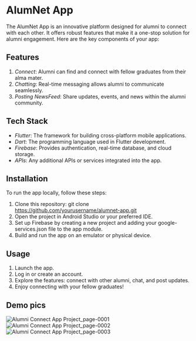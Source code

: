 # AlumNet App

The AlumNet App is an innovative platform designed for alumni to connect with each other. It offers robust features that make it a one-stop solution for alumni engagement. Here are the key components of your app:

## Features

1. *Connect*: Alumni can find and connect with fellow graduates from their alma mater.
2. *Chatting*: Real-time messaging allows alumni to communicate seamlessly.
3. *Posting NewsFeed*: Share updates, events, and news within the alumni community.

## Tech Stack

- *Flutter*: The framework for building cross-platform mobile applications.
- *Dart*: The programming language used in Flutter development.
- *Firebase*: Provides authentication, real-time database, and cloud storage.
- *APIs*: Any additional APIs or services integrated into the app.

## Installation

To run the app locally, follow these steps:

1. Clone this repository: git clone https://github.com/yourusername/alumnet-app.git
2. Open the project in Android Studio or your preferred IDE.
3. Set up Firebase by creating a new project and adding your google-services.json file to the app module.
4. Build and run the app on an emulator or physical device.

## Usage

1. Launch the app.
2. Log in or create an account.
3. Explore the features: connect with other alumni, chat, and post updates.
4. Enjoy connecting with your fellow graduates!

## Demo pics
![Alumni Connect App Project_page-0001](https://github.com/PranjalShinde18/Alumni_Net-App/assets/114181026/7af35016-8094-4c0a-8cb3-df92ba18f9b7)
![Alumni Connect App Project_page-0002](https://github.com/PranjalShinde18/Alumni_Net-App/assets/114181026/e7fa409d-50b4-4249-88b8-2ae301afb73f)
![Alumni Connect App Project_page-0003](https://github.com/PranjalShinde18/Alumni_Net-App/assets/114181026/9c595b0b-af67-4a13-81c0-c39a347cdb68)

